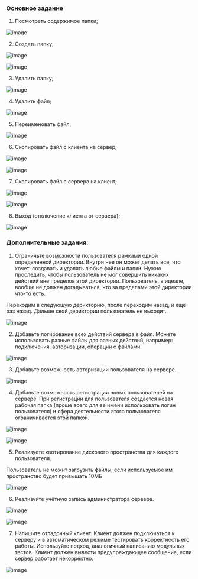 ### Основное задание
1. Посмотреть содержимое папки;

![image](https://user-images.githubusercontent.com/63774400/145720602-1184b337-b52d-4f4b-9141-9ad0e9b01f24.png)

2. Создать папку;

![image](https://user-images.githubusercontent.com/63774400/145720596-8a80bad8-fcc7-4048-bf80-4e35c9625020.png)

![image](https://user-images.githubusercontent.com/63774400/145720597-447d203b-a118-4192-84ab-b60f4a46fe06.png)

3. Удалить папку;

![image](https://user-images.githubusercontent.com/63774400/145720619-21a7c571-da70-4200-8f46-02441f282c74.png)

4. Удалить файл;

![image](https://user-images.githubusercontent.com/63774400/145720643-8d25eafa-9e5b-4517-8143-2aaab1b2a9d9.png)

5. Переименовать файл;

![image](https://user-images.githubusercontent.com/63774400/145720669-830bb47d-570e-4a34-ae6b-ccd8333ef3c5.png)

6. Скопировать файл с клиента на сервер;

![image](https://user-images.githubusercontent.com/63774400/145732451-7249e5d5-c678-44bc-8b3a-a775ed062648.png)

![image](https://user-images.githubusercontent.com/63774400/145732474-9c5fb68e-436d-47a5-a052-f5f2b2847470.png)

7. Скопировать файл с сервера на клиент;

![image](https://user-images.githubusercontent.com/63774400/145732483-4d6ee38e-404e-4c79-9119-362446e7ff27.png)

![image](https://user-images.githubusercontent.com/63774400/145732511-e30c4272-fbe2-40ee-9319-70cb2189d90f.png)

8. Выход (отключение клиента от сервера);

![image](https://user-images.githubusercontent.com/63774400/145732535-efae7566-c4c7-4ceb-9af7-f17ef6672af2.png)

### Дополнительные задания:

1. Ограничьте возможности пользователя рамками одной определенной директории. Внутри нее он может делать все, что хочет: создавать и удалять любые файлы и папки. Нужно проследить, чтобы пользователь не мог совершить никаких действий вне пределов этой директории. Пользователь, в идеале, вообще не должен догадываться, что за пределами этой директории что-то есть.

Переходим в следующую дерикторию, после переходим назад, и еще раз назад. Дальше свой дериктории пользователь не выходит.

![image](https://user-images.githubusercontent.com/63774400/145732562-90a2c124-90eb-4cee-840a-f056c1cbcd13.png)

2. Добавьте логирование всех действий сервера в файл. Можете использовать разные файлы для разных действий, например: подключения, авторизации, операции с файлами.

![image](https://user-images.githubusercontent.com/63774400/145732893-876234fe-f2ab-4ff1-a7d4-fe097a955096.png)

3. Добавьте возможность авторизации пользователя на сервере.

![image](https://user-images.githubusercontent.com/63774400/145732917-412eac1e-0e6a-4ad1-894b-9d98e4d9c611.png)

4. Добавьте возможность регистрации новых пользователей на сервере. При регистрации для пользователя создается новая рабочая папка (проще всего для ее имени использовать логин пользователя) и сфера деятельности этого пользователя ограничивается этой папкой.

![image](https://user-images.githubusercontent.com/63774400/145732934-ddd7ab7a-5ac0-42cf-a058-7f21cfa3dced.png)

![image](https://user-images.githubusercontent.com/63774400/145733005-77d31da2-985d-4881-9165-20900f84df22.png)

5. Реализуете квотирование дискового пространства для каждого пользователя.

Пользователь не можнт загрузить файлы, если используемое им пространство будет привышать 10МБ

![image](https://user-images.githubusercontent.com/63774400/145733034-1071e292-4d94-4e04-96cc-063c139e58f8.png)

6. Реализуйте учётную запись администратора сервера.

![image](https://user-images.githubusercontent.com/63774400/145733081-14a4476a-929e-4bb8-8b70-4d9e9855d069.png)

![image](https://user-images.githubusercontent.com/63774400/145733098-c7baa0f4-af94-4514-8146-d4e94244501e.png)

7. Напишите отладочный клиент. Клиент должен подключаться к серверу и в автоматическом режиме тестировать корректность его работы. Используйте подход, аналогичный написанию модульных тестов. Клиент должен вывести предупреждающее сообщение, если сервер работает некорректно. 

![image](https://user-images.githubusercontent.com/63774400/145733349-02db057a-5524-4661-ac94-79f3cea43fa6.png)


